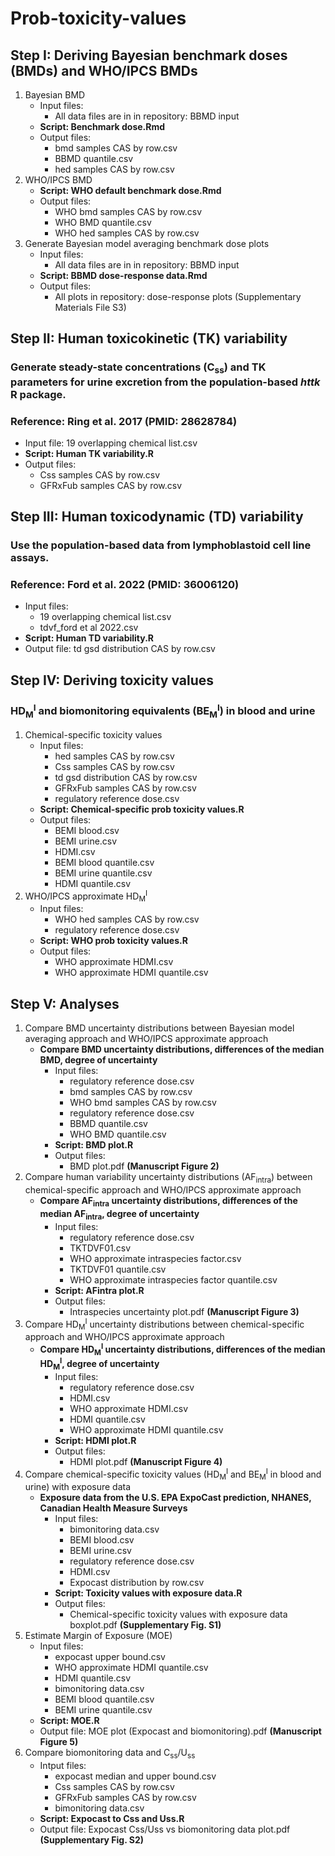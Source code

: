 # Prob-toxicity-values

## Step I: Deriving Bayesian benchmark doses (BMDs) and WHO/IPCS BMDs
1) Bayesian BMD
   - Input files:
     - All data files are in in repository: BBMD input
   - **Script: Benchmark dose.Rmd**
   - Output files:
     - bmd samples CAS by row.csv
     - BBMD quantile.csv
     - hed samples CAS by row.csv
2) WHO/IPCS BMD
   - **Script: WHO default benchmark dose.Rmd**
   - Output files:
     - WHO bmd samples CAS by row.csv
     - WHO BMD quantile.csv
     - WHO hed samples CAS by row.csv
3) Generate Bayesian model averaging benchmark dose plots
   - Input files:
     - All data files are in in repository: BBMD input
   - **Script: BBMD dose-response data.Rmd**
   - Output files:
     - All plots in repository: dose-response plots (Supplementary Materials File S3)

## Step II: Human toxicokinetic (TK) variability
  ### Generate steady-state concentrations (C<sub>ss</sub>) and TK parameters for urine excretion from the population-based _httk_ R package.
  ### Reference: Ring et al. 2017 (PMID: 28628784)
- Input file: 19 overlapping chemical list.csv
- **Script: Human TK variability.R**
- Output files:
  - Css samples CAS by row.csv
  - GFRxFub samples CAS by row.csv

## Step III: Human toxicodynamic (TD) variability
  ### Use the population-based data from lymphoblastoid cell line assays.
  ### Reference: Ford et al. 2022 (PMID: 36006120)
- Input files:
  - 19 overlapping chemical list.csv
  - tdvf_ford et al 2022.csv
- **Script: Human TD variability.R**
- Output file: td gsd distribution CAS by row.csv

## Step IV: Deriving toxicity values 
  ### HD<sub>M</sub><sup>I</sup> and biomonitoring equivalents (BE<sub>M</sub><sup>I</sup>) in blood and urine
1) Chemical-specific toxicity values
   - Input files:
     - hed samples CAS by row.csv
     - Css samples CAS by row.csv
     - td gsd distribution CAS by row.csv
     - GFRxFub samples CAS by row.csv
     - regulatory reference dose.csv
   - **Script: Chemical-specific prob toxicity values.R**
   - Output files:
     - BEMI blood.csv
     - BEMI urine.csv
     - HDMI.csv
     - BEMI blood quantile.csv
     - BEMI urine quantile.csv
     - HDMI quantile.csv
2) WHO/IPCS approximate HD<sub>M</sub><sup>I</sup>
   - Input files:
     - WHO hed samples CAS by row.csv
     - regulatory reference dose.csv
   - **Script: WHO prob toxicity values.R**
   - Output files:
     - WHO approximate HDMI.csv
     - WHO approximate HDMI quantile.csv
## Step V: Analyses
1) Compare BMD uncertainty distributions between Bayesian model averaging approach and WHO/IPCS approximate approach
   - **Compare BMD uncertainty distributions, differences of the median BMD, degree of uncertainty**
     - Input files:
       - regulatory reference dose.csv
       - bmd samples CAS by row.csv
       - WHO bmd samples CAS by row.csv
       - regulatory reference dose.csv
       - BBMD quantile.csv
       - WHO BMD quantile.csv
     - **Script: BMD plot.R**
     - Output files:
       - BMD plot.pdf **(Manuscript Figure 2)**
2) Compare human variability uncertainty distributions (AF<sub>intra</sub>) between chemical-specific approach and WHO/IPCS approximate approach
   - **Compare AF<sub>intra</sub> uncertainty distributions, differences of the median AF<sub>intra</sub>, degree of uncertainty**
     - Input files:
       - regulatory reference dose.csv
       - TKTDVF01.csv
       - WHO approximate intraspecies factor.csv
       - TKTDVF01 quantile.csv
       - WHO approximate intraspecies factor quantile.csv
     - **Script: AFintra plot.R**
     - Output files:
       - Intraspecies uncertainty plot.pdf **(Manuscript Figure 3)**
3) Compare HD<sub>M</sub><sup>I</sup> uncertainty distributions between chemical-specific approach and WHO/IPCS approximate approach
   - **Compare HD<sub>M</sub><sup>I</sup> uncertainty distributions, differences of the median HD<sub>M</sub><sup>I</sup>, degree of uncertainty**
     - Input files:
       - regulatory reference dose.csv
       - HDMI.csv
       - WHO approximate HDMI.csv
       - HDMI quantile.csv
       - WHO approximate HDMI quantile.csv
     - **Script: HDMI plot.R**
     - Output files:
       - HDMI plot.pdf **(Manuscript Figure 4)**
4) Compare chemical-specific toxicity values (HD<sub>M</sub><sup>I</sup> and BE<sub>M</sub><sup>I</sup> in blood and urine) with exposure data
   - **Exposure data from the U.S. EPA ExpoCast prediction, NHANES, Canadian Health Measure Surveys**
     - Input files:
       - bimonitoring data.csv
       - BEMI blood.csv
       - BEMI urine.csv
       - regulatory reference dose.csv
       - HDMI.csv
       - Expocast distribution by row.csv
     - **Script: Toxicity values with exposure data.R**
     - Output files:
       - Chemical-specific toxicity values with exposure data boxplot.pdf **(Supplementary Fig. S1)**
5) Estimate Margin of Exposure (MOE)
   - Input files:
      - expocast upper bound.csv
      - WHO approximate HDMI quantile.csv
      - HDMI quantile.csv
      - bimonitoring data.csv
      - BEMI blood quantile.csv
      - BEMI urine quantile.csv
   - **Script: MOE.R**
   - Output file: MOE plot (Expocast and biomonitoring).pdf **(Manuscript Figure 5)**
6) Compare biomonitoring data and C<sub>ss</sub>/U<sub>ss</sub>
   - Intput files:
     - expocast median and upper bound.csv
     - Css samples CAS by row.csv
     - GFRxFub samples CAS by row.csv
     - bimonitoring data.csv
   - **Script: Expocast to Css and Uss.R**
   - Output file: Expocast Css/Uss vs biomonitoring data plot.pdf **(Supplementary Fig. S2)**
